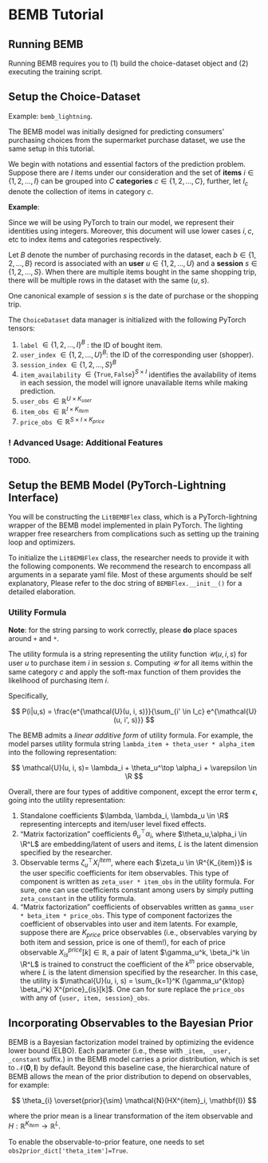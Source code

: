 # BEMB Tutorial

## Running BEMB

Running BEMB requires you to (1) build the choice-dataset object and (2) executing the training script.

## Setup the Choice-Dataset

Example: `bemb_lightning`.

The BEMB model was initially designed for predicting consumers’ purchasing choices from the supermarket purchase dataset, we use the same setup in this tutorial.

We begin with notations and essential factors of the prediction problem. Suppose there are $I$ items under our consideration and the set of **items** $i \in \{1,2,\dots,I\}$ can be grouped into $C$ **categories** $c \in \{1,2,\dots,C\}$, further, let $I_c$ denote the collection of items in category $c$.

**Example**:

Since we will be using PyTorch to train our model, we represent their identities using integers. Moreover, this document will use lower cases $i, c$, etc to index items and categories respectively.

 Let $B$ denote the number of purchasing records in the dataset, each $b \in \{1,2,\dots, B\}$ record is associated with an **user** $u \in \{1,2,\dots,U\}$ and a **session** $s \in \{1,2,\dots, S\}$. When there are multiple items bought in the same shopping trip, there will be multiple rows in the dataset with the same $(u, s)$.

One canonical example of session $s$ is the date of purchase or the shopping trip.

The `ChoiceDataset` data manager is initialized with the following PyTorch tensors:

1. `label` $\in \{1,2,\dots,I\}^B$ : the ID of bought item.
2. `user_index` $\in \{1,2,\dots,U\}^B$: the ID of the corresponding user (shopper).
3. `session_index` $\in \{1,2,\dots,S\}^B$
4. `item_availability` $\in \{\texttt{True}, \texttt{False}\}^{S\times I}$  identifies the availability of items in each session, the model will ignore unavailable items while making prediction.
5. `user_obs` $\in \mathbb{R}^{U\times K_{user}}$
6. `item_obs` $\in \mathbb{R}^{I\times K_{item}}$
7. `price_obs` $\in \mathbb{R}^{S \times I \times K_{price}}$

### ! Advanced Usage: Additional Features

**TODO.**

## Setup the BEMB Model (PyTorch-Lightning Interface)

You will be constructing the `LitBEMBFlex` class, which is a PyTorch-lightning wrapper of the BEMB model implemented in plain PyTorch. The lighting wrapper free researchers from complications such as setting up the training loop and optimizers.

To initialize the `LitBEMBFlex` class, the researcher needs to provide it with the following components. We recommend the research to encompass all arguments in a separate yaml file. Most of these arguments should be self explanatory, Please refer to the doc string of `BEMBFlex.__init__()` for a detailed elaboration.

### Utility Formula

**Note**: for the string parsing to work correctly, please **do** place spaces around `+` and `*`.

The utility formula is a string representing the utility function $\mathcal{U}(u,i,s)$ for user $u$ to purchase item $i$ in session $s$. Computing $\mathcal{U}$ for all items within the same category $c$ and apply the soft-max function of them provides the likelihood of purchasing item $i$.

Specifically,

$$
P(i|u,s) = \frac{e^{\mathcal{U}(u, i, s)}}{\sum_{i' \in I_c} e^{\mathcal{U}(u, i', s)}}
$$

The BEMB admits a *linear additive form* of utility formula. For example, the model parses utility formula string `lambda_item + theta_user * alpha_item` into the following representation:

$$
\mathcal{U}(u, i, s)= \lambda_i + \theta_u^\top \alpha_i + \varepsilon \in \R
$$

Overall, there are four types of additive component, except the error term $\epsilon$, going into the utility representation:

1. Standalone coefficients $\lambda, \lambda_i, \lambda_u \in \R$ representing intercepts and item/user level fixed effects.
2. “Matrix factorization” coefficients $\theta_u^\top \alpha_i$, where $\theta_u,\alpha_i \in \R^L$ are embedding/latent of users and items, $L$ is the latent dimension specified by the researcher.
3. Observable terms $\zeta_u^\top X^{item}_i$, where each $\zeta_u \in \R^{K_{item}}$ is the user specific coefficients for item observables. This type of component is written as `zeta_user * item_obs` in the utility formula. For sure, one can use coefficients constant among users by simply putting `zeta_constant` in the utility formula.
4.  “Matrix factorization” coefficients of observables written as `gamma_user * beta_item * price_obs`.  This type of component factorizes the coefficient of observables into user and item latents. For example, suppose there are $K_{price}$ price observables (i.e., observables varying by both item and session, price is one of them!), for each of price observable $X^{price}_{is}[k] \in \mathbb{R}$, a pair of latent $\gamma_u^k, \beta_i^k \in \R^L$ is trained to construct the coefficient of the $k^{th}$ price observable, where $L$ is the latent dimension specified by the researcher. In this case, the utility is  $\mathcal{U}(u, i, s) = \sum_{k=1}^K (\gamma_u^{k\top} \beta_i^k) X^{price}_{is}[k]$. One can for sure replace the `price_obs` with any of `{user, item, session}_obs`.

## Incorporating Observables to the Bayesian Prior

BEMB is a Bayesian factorization model trained by optimizing the evidence lower bound (ELBO). Each parameter (i.e., these with `_item, _user, _constant` suffix.) in the BEMB model carries a prior distribution, which is set to $\mathcal{N}(\mathbf{0}, \mathbf{I})$ by default. Beyond this baseline case, the hierarchical nature of BEMB allows the mean of the prior distribution to depend on observables, for example:

$$
\theta_{i} \overset{prior}{\sim} \mathcal{N}(HX^{item}_i, \mathbf{I})
$$

where the prior mean is a linear transformation of the item observable and $H: \mathbb{R}^{K_{item}} \to \mathbb{R}^L$.

To enable the observable-to-prior feature, one needs to set `obs2prior_dict['theta_item']=True`.
